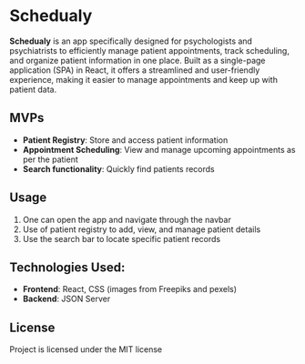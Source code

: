# Schedualy
**Schedualy** is an app specifically designed for psychologists and psychiatrists to efficiently manage patient appointments, track scheduling, and organize patient information in one place.
Built as a single-page application (SPA) in React, it offers a streamlined and user-friendly experience, making it easier to manage appointments and keep up with patient data.

## MVPs
- **Patient Registry**: Store and access patient information
- **Appointment Scheduling**: View and manage upcoming appointments as per the patient
- **Search functionality**: Quickly find patients records

## Usage
  1. One can open the app and navigate through the navbar
  2. Use of patient registry to add, view, and manage patient details
  3. Use the search bar to locate specific patient records

## Technologies Used:
- **Frontend**: React, CSS (images from Freepiks and pexels)
- **Backend**: JSON Server

## License
Project is licensed under the MIT license
